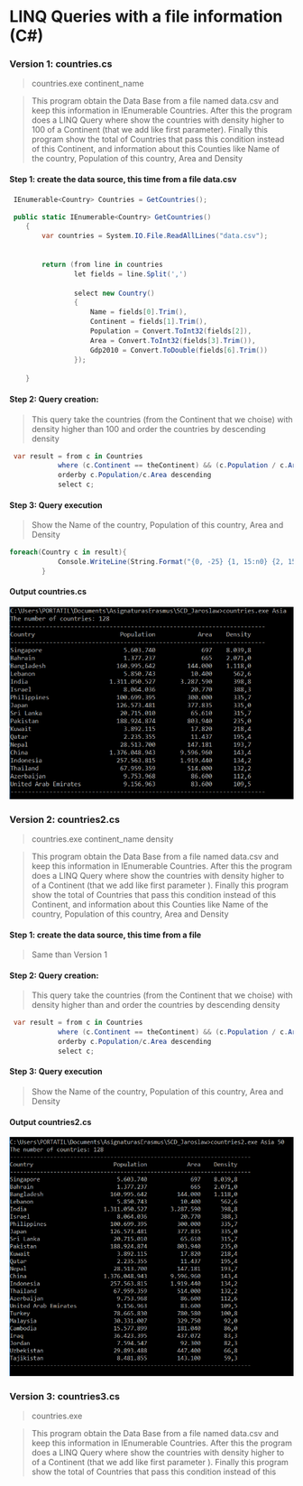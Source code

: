  # LINQ Queries with a file information (C#)

 ### Version 1: countries.cs 

 > countries.exe continent_name

 > This program obtain the Data Base from a file 
named data.csv and keep this information in IEnumerable<Country> Countries. 
After this the program does a LINQ Query where show the countries with density higher to 100 of a 
Continent (that we add like first parameter). Finally this program show the total of Countries 
that pass this condition instead of this Continent, and information about this Counties 
like Name of the country, Population of this country, Area and Density

 #### Step 1: create the data source, this time from a file data.csv
```c#
 IEnumerable<Country> Countries = GetCountries();
```
```c#
 public static IEnumerable<Country> GetCountries()
    {
        var countries = System.IO.File.ReadAllLines("data.csv");
 
		
        return (from line in countries
                let fields = line.Split(',')
                
                select new Country()
                {
                    Name = fields[0].Trim(),
                    Continent = fields[1].Trim(),
                    Population = Convert.ToInt32(fields[2]),
                    Area = Convert.ToInt32(fields[3].Trim()),	
                    Gdp2010 = Convert.ToDouble(fields[6].Trim())
                });
               
    }
```
 #### Step 2: Query creation:

 > This query take the countries (from the 
Continent that we choise) with density higher than 
100 and order the countries by descending density 

```c#
 var result = from c in Countries
            where (c.Continent == theContinent) && (c.Population / c.Area > 100)
            orderby c.Population/c.Area descending
            select c;
```
 #### Step 3: Query execution 

 > Show the Name of the country, Population of this country, Area and Density

```c#
foreach(Country c in result){
            Console.WriteLine(String.Format("{0, -25} {1, 15:n0} {2, 15:n0} {3, 10:n1}", c.Name, c.Population, c.Area, (1.0*c.Population/c.Area)));
        }  
```
 #### Output countries.cs

 ![Countries](countries.PNG)



 ### Version 2: countries2.cs

 > countries.exe continent_name density

 >This program obtain the Data Base from a file named data.csv and keep this information in IEnumerable<Country> Countries.
After this the program does a LINQ Query where show the countries with density higher to <density> of a 
Continent (that we add like first parameter <continent name>).
Finally this program show the total of Countries that pass this condition instead of this 
Continent, and information about this Counties like Name of the country, Population of this 
country, Area and Density


 #### Step 1: create the data source, this time from a file
 
 > Same than Version 1

 #### Step 2: Query creation:

 > This query take the countries (from the Continent that we choise) with density higher than
<density> and order the countries by descending density

```c#
 var result = from c in Countries
            where (c.Continent == theContinent) && (c.Population / c.Area > theDensity)
            orderby c.Population/c.Area descending
            select c;
```
 #### Step 3: Query execution

 > Show the Name of the country, Population of this country, Area and Density

 #### Output countries2.cs

  ![Countries](countries2.PNG)

 
  ### Version 3: countries3.cs

 > countries.exe <continent name> <density>

 >This program obtain the Data Base from a file
named data.csv and keep this information in
IEnumerable<Country> Countries.
After this the program does a LINQ Query where
show the countries with density higher to 
<density> of a  Continent (that we add like first 
parameter <continent name>).
Finally this program show the total of Countries
that pass this condition instead of this

